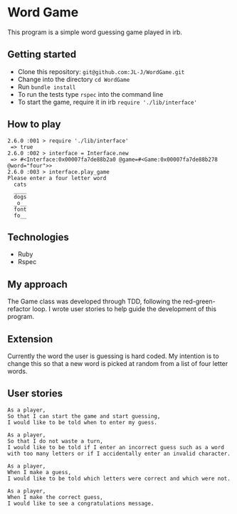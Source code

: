 # Word Game
This program is a simple word guessing game played in irb.

## Getting started
- Clone this repository: `git@github.com:JL-J/WordGame.git`
- Change into the directory `cd WordGame`
- Run `bundle install`
- To run the tests type `rspec` into the command line
- To start the game, require it in irb `require './lib/interface'`

## How to play
```
2.6.0 :001 > require './lib/interface'
 => true
2.6.0 :002 > interface = Interface.new
 => #<Interface:0x00007fa7de88b2a0 @game=#<Game:0x00007fa7de88b278 @word="four">>
2.6.0 :003 > interface.play_game
Please enter a four letter word
  cats
  ____
  dogs
  _o__
  font
  fo__
```

## Technologies
- Ruby
- Rspec

## My approach
The Game class was developed through TDD, following the red-green-refactor loop. I wrote user stories to help guide the development of this program.

## Extension
Currently the word the user is guessing is hard coded. My intention is to change this so that a new word is picked at random from a list of four letter words.  

## User stories
```
As a player,
So that I can start the game and start guessing,
I would like to be told when to enter my guess.
```

```
As a player,
So that I do not waste a turn,
I would like to be told if I enter an incorrect guess such as a word with too many letters or if I accidentally enter an invalid character.
```

```
As a player,
When I make a guess,
I would like to be told which letters were correct and which were not.
```

```
As a player,
When I make the correct guess,
I would like to see a congratulations message.
```

